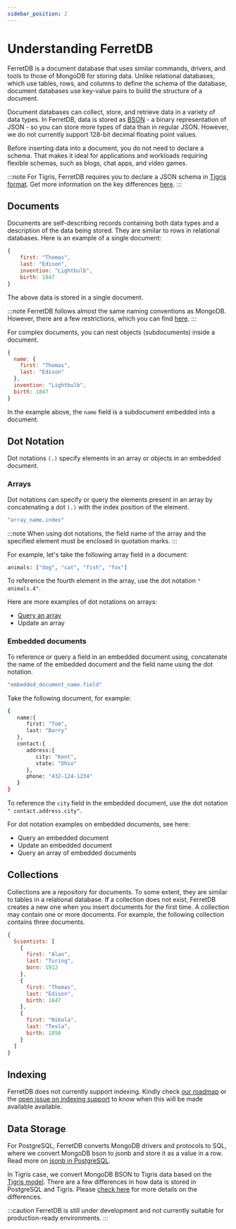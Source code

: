 ```yaml
---
sidebar_position: 2
---
```


# Understanding FerretDB

FerretDB is a document database that uses similar commands, drivers, and tools to those of MongoDB for storing data.
Unlike relational databases, which use tables, rows, and columns to define the schema of the database, document databases use key-value pairs to build the structure of a document.

Document databases can collect, store, and retrieve data in a variety of data types.
In FerretDB, data is stored as [BSON](https://bsonspec.org/spec.html) - a binary representation of JSON - so you can store more types of data than in regular JSON.
However, we do not currently support 128-bit decimal floating point values.

Before inserting data into a document, you do not need to declare a schema.
That makes it ideal for applications and workloads requiring flexible schemas, such as blogs, chat apps, and video games.

:::note
For Tigris, FerretDB requires you to declare a JSON schema in [Tigris format](https://docs.tigrisdata.com/overview/schema).
Get more information on the key differences [here](https://docs.ferretdb.io/diff/).
:::

## Documents

Documents are self-describing records containing both data types and a description of the data being stored.
They are similar to rows in relational databases.
Here is an example of a single document:

```js
{
    first: "Thomas",
    last: "Edison",
    invention: "Lightbulb",
    birth: 1847
}
```

The above data is stored in a single document.

:::note
FerretDB follows almost the same naming conventions as MongoDB.
However, there are a few restrictions, which you can find  [here](https://docs.ferretdb.io/diff/).
:::

For complex documents, you can nest objects (subdocuments) inside a document.

```js
{
  name: {
    first: "Thomas",
    last: "Edison"
  },
  invention: "Lightbulb",
  birth: 1847
}
```

In the example above, the `name` field is a subdocument embedded into a document.

## Dot Notation

Dot notations `(.)` specify elements in an array or objects in an embedded document.

### Arrays

Dot notations can specify or query the elements present in an array by concatenating a dot `(.)` with the index position of the element.

```sh
"array_name.index"
```

:::note
When using dot notations, the field name of the array and the specified element must be enclosed in quotation marks.
:::

For example, let's take the following array field in a document:

```sh
animals: ["dog", "cat", "fish", "fox"]
```

To reference the fourth element in the array, use the dot notation `" animals.4"`.

Here are more examples of dot notations on arrays:

* [Query an array](https://docs.ferretdb.io/Basic_operations/read/#retrieve-documents-containing-a-value-in-an-array)
* Update an array

### Embedded documents

To reference or query a field in an embedded document using, concatenate the name of the embedded document and the field name using the dot notation.

```sh
"embedded_document_name.field"
```

Take the following document, for example:

```sh
{
   name:{
      first: "Tom",
      last: "Barry"
   },
   contact:{
      address:{
         city: "Kent",
         state: "Ohio"
      },
      phone: "432-124-1234"
   }
}
```

To reference the `city` field in the embedded document, use the dot notation `" contact.address.city"`.

For dot notation examples on embedded documents, see here:

* Query an embedded document
* Update an embedded document
* Query an array of embedded documents

## Collections

Collections are a repository for documents.
To some extent, they are similar to tables in a relational database.
If a collection does not exist, FerretDB creates a new one when you insert documents for the first time.
A collection may contain one or more documents.
For example, the following collection contains three documents.

```js
{
  Scientists: [
    {
      first: "Alan",
      last: "Turing",
      born: 1912
    },
    {
      first: "Thomas",
      last: "Edison",
      birth: 1847
    },
    {
      first: "Nikola",
      last: "Tesla",
      birth: 1856
    }
  ]
}
```

## Indexing

FerretDB does not currently support indexing.
Kindly check [our roadmap](https://github.com/orgs/FerretDB/projects/2) or the [open issue on indexing support](https://github.com/FerretDB/FerretDB/issues/78) to know when this will be made available available.

## Data Storage

For PostgreSQL, FerretDB converts MongoDB drivers and protocols to SQL, where we convert MongoDB bson to jsonb and store it as a value in a row.
Read more on [jsonb in PostgreSQL](https://www.postgresql.org/docs/current/datatype-json.html).

In Tigris case, we convert MongoDB BSON to Tigris data based on the [Tigris model](https://docs.tigrisdata.com/documents/datamodel).
There are a few differences in how data is stored in PostgreSQL and Tigris.
Please [check here](https://docs.ferretdb.io/diff/) for more details on the differences.

:::caution
FerretDB is still under development and not currently suitable for production-ready environments.
:::
